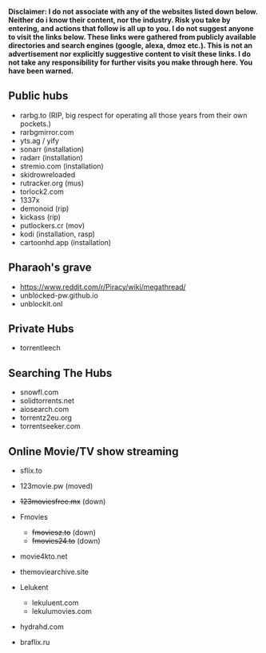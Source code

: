 **Disclaimer: I do not associate with any of the websites listed down below. Neither do i know their content, nor the industry. Risk you take by entering, and actions that follow is all up to you. I do not suggest anyone to visit the links below. These links were gathered from publicly available directories and search engines (google, alexa, dmoz etc.). This is not an advertisement nor explicitly suggestive content to visit these links. I do not take any responsibility for further visits you make through here. You have been warned.**


## Public hubs
- rarbg.to (RIP, big respect for operating all those years from their own pockets.)
- rarbgmirror.com
- yts.ag / yify
- sonarr (installation)
- radarr (installation)
- stremio.com (installation)
- skidrowreloaded
- rutracker.org (mus)
- torlock2.com
- 1337x
- demonoid (rip)
- kickass (rip)
- putlockers.cr (mov)
- kodi (installation, rasp)
- cartoonhd.app (installation)

## Pharaoh's grave
- https://www.reddit.com/r/Piracy/wiki/megathread/
- unblocked-pw.github.io 
- unblockit.onl

## Private Hubs
- torrentleech

## Searching The Hubs
- snowfl.com
- solidtorrents.net
- aiosearch.com
- torrentz2eu.org
- torrentseeker.com

## Online Movie/TV show streaming
- sflix.to
- 123movie.pw (moved)
- ~~123moviesfree.mx~~ (down)


- Fmovies
  - ~~fmoviesz.to~~ (down)
  - ~~fmovies24.to~~ (down)
- movie4kto.net
- themoviearchive.site
- Lelukent
  - lekuluent.com
  - lekulumovies.com
- hydrahd.com
- braflix.ru
